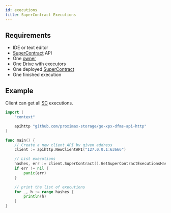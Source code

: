 ```yaml
---
id: executions
title: SuperContract Executions
---
```


## Requirements

- IDE or text editor
- [SuperContract](../../built_in_features/supercontract/overview.md) API
- One [owner](../../roles/owner.md)
- One [Drive](../../built_in_features/drive/overview.md) with executors
- One deployed [SuperContract](../../built_in_features/supercontract/overview.md)
- One finished execution

## Example

Client can get all [SC](../../built_in_features/supercontract/overview.md) executions.

```go
import (
    "context"

    apihttp "github.com/proximax-storage/go-xpx-dfms-api-http"
)

func main() {
    // Create a new client API by given address
    client := apihttp.NewClientAPI("127.0.0.1:63666")

    // List executions
    hashes, err := client.SuperContract().GetSuperContractExecutionsHashes(context.Background())
    if err != nil {
        panic(err)
    }

    // print the list of executions
    for _, h := range hashes {
        println(h)
    }
}
```
